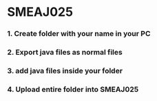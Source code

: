 # SMEAJ025
### 1. Create folder with your name in your PC
### 2. Export java files as normal files 
### 3. add java files inside your folder 
### 4. Upload entire folder into SMEAJ025
